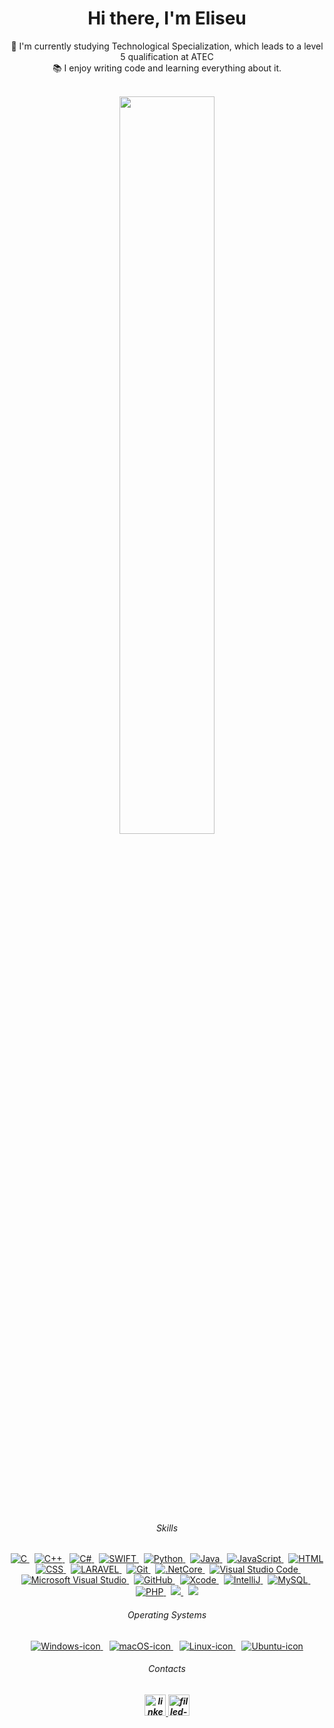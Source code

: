 <div align="center">
   <h1>Hi there, I'm Eliseu</h1>
   <p align="center">
  🔬 I'm currently studying Technological Specialization, which leads to a level 5 qualification at ATEC
  <br>
  📚 I enjoy writing code and learning everything about it.
</p>

</div>

<br>



<div  align="center" style="margin-bottom:100px">
<img width=55% align="center"  src="https://github-readme-streak-stats.herokuapp.com?user=EliseuCandido&theme=dracula&mode=weekly" />
 </div>



<div align="center"> 

  
  <div style="display: inline_block"><br> 
                 <!--   <img align="left" height="350" alt="coding-time" src="code.gif"> -->
    <h6 align="center">Skills</h6>
   

  <!-- Skills Badges -->
  <div style="margin-bottom: 20px;">
     <a href="https://learn-c.org/">
    <img alt="C" src="https://img.shields.io/badge/C-00599C?style=flat&logo=c&logoColor=white">
    </a>
    &nbsp;
    <a href="https://www.cplusplus.com/">
    <img alt="C++" src="https://img.shields.io/badge/C%2B%2B-00599C?style=flat&logo=c%2B%2B&logoColor=white">
    </a>
    &nbsp;
    <a href="https://learn.microsoft.com/en-us/dotnet/csharp/">
    <img alt="C#" src="https://img.shields.io/badge/C%23-239120?style=flat&logo=c-sharp&logoColor=white">
    </a>
    &nbsp;
    <a href="https://swift.org/">
    <img alt="SWIFT" src="https://img.shields.io/badge/Swift-FA7343?style=flat&logo=swift&logoColor=white">
    </a>
    &nbsp;
    <a href="https://www.python.org/">
    <img alt="Python" src="https://img.shields.io/badge/Python-14354C?style=flat&logo=python&logoColor=white">
    </a>
    &nbsp;
    <a href="https://www.java.com">
    <img alt="Java" src="https://img.shields.io/badge/Java-ED8B00?style=flat&logo=openjdk&logoColor=white">
    </a>
    &nbsp;
    <a href="https://developer.mozilla.org/en-US/docs/Web/JavaScript">
    <img alt="JavaScript" src="https://img.shields.io/badge/JavaScript-F7DF1E?style=flat&logo=javascript&logoColor=black">
    </a>
    &nbsp;
    <a href="https://developer.mozilla.org/en-US/docs/Web/HTML">
    <img alt="HTML" src="https://img.shields.io/badge/HTML5-E34F26?style=flat&logo=html5&logoColor=white">
    </a>
    &nbsp;
    <a href="https://developer.mozilla.org/en-US/docs/Web/CSS">
    <img alt="CSS" src="https://img.shields.io/badge/CSS3-1572B6?style=flat&logo=css3&logoColor=white">
    </a>
    &nbsp;
    <a href="https://laravel.com/">
    <img alt="LARAVEL" src="https://img.shields.io/badge/Laravel-FF2D20?style=flat&logo=laravel&logoColor=white">
    </a>
    &nbsp;
    <a href="https://git-scm.com/">
    <img alt="Git" src="https://img.shields.io/badge/GIT-E44C30?style=flat&logo=git&logoColor=white">
    </a>
    &nbsp;
    <a href="https://dotnet.microsoft.com/">
    <img alt=".NetCore" src="https://img.shields.io/badge/.NET-5C2D91?style=flat&logo=.net&logoColor=white">
    </a>
    &nbsp;
    <a href="https://code.visualstudio.com/">
    <img alt="Visual Studio Code" src="https://img.shields.io/badge/Visual_Studio_Code-0078D4?style=flat&logo=visual%20studio%20code&logoColor=white">
    </a>
    &nbsp;
    <a href="https://visualstudio.microsoft.com/">
    <img alt="Microsoft Visual Studio" src="https://img.shields.io/badge/Visual_Studio-5C2D91?style=flat&logo=visual%20studio&logoColor=white">
    </a>
    &nbsp;
    <a href="https://github.com/">
    <img alt="GitHub" src="https://img.shields.io/badge/GitHub-100000?style=flat&logo=github&logoColor=white">
    </a>
    &nbsp;
    <a href="https://developer.apple.com/xcode/">
    <img alt="Xcode" src="https://img.shields.io/badge/Xcode-007ACC?style=flat&logo=Xcode&logoColor=white">
    </a>
    &nbsp;
    <a href="https://www.jetbrains.com/idea/">
    <img alt="IntelliJ" src="https://img.shields.io/badge/IntelliJ_IDEA-000000.svg?style=flat&logo=intellij-idea&logoColor=white">
    </a>
    &nbsp;
    <a href="https://www.mysql.com/">
    <img alt="MySQL" src="https://img.shields.io/badge/MySQL-005C84?style=flat&logo=mysql&logoColor=white">
    </a>
    &nbsp;
    <a href="https://www.php.net/">
    <img alt="PHP" src="https://img.shields.io/badge/PHP-777BB4?style=flat&logo=php&logoColor=white">
    </a>
    &nbsp;
    <a href="https://www.jetbrains.com/phpstorm/">
    <img src="http://img.shields.io/badge/-PHPStorm-181717?style=flat&logo=phpstorm&logoColor=white">
    </a>
    &nbsp;
    <a href="https://nodejs.org/">
    <img src="https://img.shields.io/badge/Node.js-43853D?style=flat&logo=node.js&logoColor=white">
    </a>
  </div>
  
<h6 align="center">Operating Systems</h6>
  
<div style="margin-top: 20px; text-align: center;">

  <!-- Windows Badge -->
  <a href="https://www.microsoft.com/en-us/windows" target="_blank" style="margin-right: 10px;">
    <img alt="Windows-icon" src="https://img.shields.io/badge/-Windows-0078D6?style=flat&logo=windows&logoColor=white">
  </a>
  
  <!-- macOS Badge -->
  <a href="https://www.apple.com/macos/" target="_blank" style="margin-right: 10px;">
    <img alt="macOS-icon" src="https://img.shields.io/badge/-macOS-black?style=flat&logo=apple&logoColor=white">
  </a>

  <!-- Linux Badge -->
  <a href="https://www.linux.org/" target="_blank" style="margin-right: 10px;">
    <img alt="Linux-icon" src="https://img.shields.io/badge/-Linux-FCC624?style=flat&logo=linux&logoColor=black">
  </a>

  <!-- Ubuntu Badge -->
  <a href="https://ubuntu.com/" target="_blank">
    <img alt="Ubuntu-icon" src="https://img.shields.io/badge/-Ubuntu-E95420style=flat&logo=ubuntu&logoColor=white">
  </a>
</div>
  </div>
</div>


<h6 align="center">Contacts</h6>
<h5 align="center">
  <a href="https://www.linkedin.com/in/eliseucandido/" target="_blank">
    <img width="34" height="34" src="https://img.icons8.com/3d-fluency/94/linkedin.png" alt="linkedin"/>
  </a>
  <a href="mailto: eliseu.candido.t0123764@edu.atec.pt" target="_blank">
    <img width="34" height="34" src="https://img.icons8.com/3d-fluency/94/filled-message.png" alt="filled-message"/>
  </a>
</h5>
